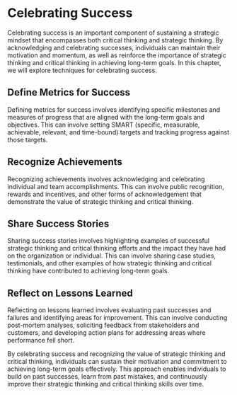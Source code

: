 # Celebrating Success

Celebrating success is an important component of sustaining a strategic mindset that encompasses both critical thinking and strategic thinking. By acknowledging and celebrating successes, individuals can maintain their motivation and momentum, as well as reinforce the importance of strategic thinking and critical thinking in achieving long-term goals. In this chapter, we will explore techniques for celebrating success.

Define Metrics for Success
--------------------------

Defining metrics for success involves identifying specific milestones and measures of progress that are aligned with the long-term goals and objectives. This can involve setting SMART (specific, measurable, achievable, relevant, and time-bound) targets and tracking progress against those targets.

Recognize Achievements
----------------------

Recognizing achievements involves acknowledging and celebrating individual and team accomplishments. This can involve public recognition, rewards and incentives, and other forms of acknowledgement that demonstrate the value of strategic thinking and critical thinking.

Share Success Stories
---------------------

Sharing success stories involves highlighting examples of successful strategic thinking and critical thinking efforts and the impact they have had on the organization or individual. This can involve sharing case studies, testimonials, and other examples of how strategic thinking and critical thinking have contributed to achieving long-term goals.

Reflect on Lessons Learned
--------------------------

Reflecting on lessons learned involves evaluating past successes and failures and identifying areas for improvement. This can involve conducting post-mortem analyses, soliciting feedback from stakeholders and customers, and developing action plans for addressing areas where performance fell short.

By celebrating success and recognizing the value of strategic thinking and critical thinking, individuals can sustain their motivation and commitment to achieving long-term goals effectively. This approach enables individuals to build on past successes, learn from past mistakes, and continuously improve their strategic thinking and critical thinking skills over time.
